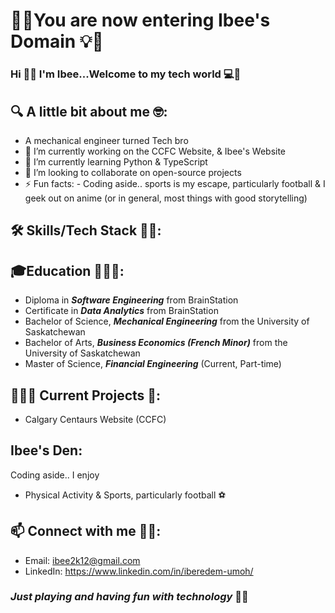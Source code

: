 #  🌟💡You are now entering Ibee's Domain 💡🌟
 
 ### Hi 👋🏾 I'm Ibee...Welcome to my tech world 💻🚀

## 🔍 A little bit about me 🤓:
-  A mechanical engineer turned Tech bro 
- 🔭 I’m currently working on the CCFC Website, & Ibee's Website
- 🌱 I’m currently learning Python & TypeScript
- 👯 I’m looking to collaborate on open-source projects
- ⚡ Fun facts: - Coding aside.. sports is my escape, particularly football & I geek out on anime (or in general, most things with good storytelling)

## 🛠 Skills/Tech Stack 💪🏿:

## 🎓Education 👨🏾‍🎓:
- Diploma in ***Software Engineering*** from BrainStation
- Certificate in ***Data Analytics*** from BrainStation
- Bachelor of Science, ***Mechanical Engineering*** from the University of Saskatchewan
- Bachelor of Arts, ***Business Economics (French Minor)*** from the University of Saskatchewan
- Master of Science, ***Financial Engineering*** (Current, Part-time)

## 🧑🏽‍💻 Current Projects 💼:
- Calgary Centaurs Website (CCFC)

## Ibee's Den:
Coding aside.. I enjoy
- Physical Activity & Sports, particularly football ⚽️

## 📫 Connect with me 🤝🏿:
-  Email: ibee2k12@gmail.com
-  LinkedIn: https://www.linkedin.com/in/iberedem-umoh/

### *Just playing and having fun with technology* 🦾🤖





<!--
**i-bee01/i-bee01** is a ✨ _special_ ✨ repository because its `README.md` (this file) appears on your GitHub profile.

Here are some ideas to get you started:




- 🤔 I’m looking for help with ...
- 💬 Ask me about ...

- 😄 Pronouns: ...

-->
